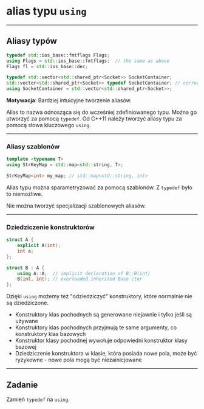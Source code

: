 <!-- .slide: data-background="#111111" -->
# alias typu `using`

___

## Aliasy typów

```cpp
typedef std::ios_base::fmtflags Flags;
using Flags = std::ios_base::fmtflags;  // the same as above
Flags fl = std::ios_base::dec;
```
<!-- .element: class="fragment fade-in" -->

```cpp
typedef std::vector<std::shared_ptr<Socket>> SocketContainer;
std::vector<std::shared_ptr<Socket>> typedef SocketContainer; // correct ;)
using SocketContainer = std::vector<std::shared_ptr<Socket>>;
```
<!-- .element: class="fragment fade-in" -->

**Motywacja**: Bardziej intuicyjne tworzenie aliasów.
<!-- .element: class="fragment fade-in" -->

Alias to nazwa odnosząca się do wcześniej zdefiniowanego typu. Można go utworzyć za pomocą `typedef`.
Od C++11 należy tworzyć aliasy typu za pomocą słowa kluczowego `using`.
<!-- .element: class="fragment fade-in" -->

___

### Aliasy szablonów

```cpp
template <typename T>
using StrKeyMap = std::map<std::string, T>;

StrKeyMap<int> my_map; // std::map<std::string, int>
```

Alias ​​typu można sparametryzować za pomocą szablonów. Z `typedef` było to niemożliwe.
<!-- .element: class="fragment fade-in" -->

Nie można tworzyć specjalizacji szablonowych aliasów.
<!-- .element: class="fragment fade-in" -->

___

### Dziedziczenie konstruktorów

```cpp
struct A {
    explicit A(int);
    int a;
};

struct B : A {
    using A::A;  // implicit declaration of B::B(int)
    B(int, int); // overloaded inherited Base ctor
};
```

Dzięki `using` możemy też "odziedziczyć" konstruktory, które normalnie nie są dziedziczone.

* <!-- .element: class="fragment fade-in" --> Konstruktory klas pochodnych są generowane niejawnie i tylko jeśli są używane
* <!-- .element: class="fragment fade-in" --> Konstruktory klas pochodnych przyjmują te same argumenty, co konstruktory klas bazowych
* <!-- .element: class="fragment fade-in" --> Konstruktor klasy pochodnej wywołuje odpowiedni konstruktor klasy bazowej
* <!-- .element: class="fragment fade-in" --> Dziedziczenie konstruktora w klasie, która posiada nowe pola, może być ryzykowne - nowe pola mogą być niezainicjowane

___

## Zadanie

Zamień `typedef` na `using`.
